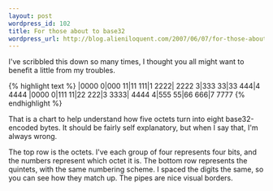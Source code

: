```yaml
---
layout: post
wordpress_id: 102
title: For those about to base32
wordpress_url: http://blog.alieniloquent.com/2007/06/07/for-those-about-to-base32/
---
```

I've scribbled this down so many times, I thought you all might want to
benefit a little from my troubles.

{% highlight text %}
|0000 0|000 11|11 111|1 2222| 2222 3|333 33|33 444|4 4444
|0000 0|111 11|22 222|3 3333| 4444 4|555 55|66 666|7 7777
{% endhighlight %}

That is a chart to help understand how five octets turn into eight
base32-encoded bytes. It should be fairly self explanatory, but when I say
that, I'm always wrong.

The top row is the octets. I've each group of four represents four bits, and
the numbers represent which octet it is. The bottom row represents the
quintets, with the same numbering scheme. I spaced the digits the same, so you
can see how they match up. The pipes are nice visual borders.

